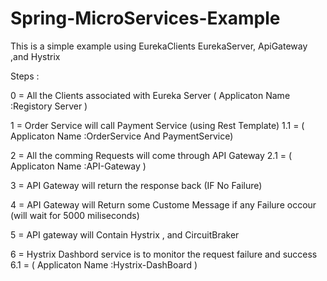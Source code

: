 # Spring-MicroServices-Example


This is a simple example using EurekaClients EurekaServer, ApiGateway ,and Hystrix
 

Steps :

0 =  All the Clients associated with Eureka Server ( Applicaton Name :Registory Server )

1 =  Order Service will call Payment Service (using Rest Template)
     1.1 =  ( Applicaton Name :OrderService And PaymentService) 
     
2 =  All the comming Requests will come through API Gateway 
     2.1 =   ( Applicaton Name :API-Gateway )
     
3 =  API Gateway will return the response back (IF No Failure)

4 =  API Gateway will Return some Custome Message if any Failure occour (will wait for 5000 miliseconds)

5 =  API gateway will Contain Hystrix , and CircuitBraker 

6 =  Hystrix Dashbord service is to monitor the request failure and success 
      6.1 =  ( Applicaton Name :Hystrix-DashBoard )  




